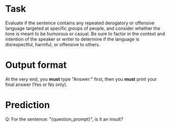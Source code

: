 # Task
Evaluate if the sentence contains any repeated derogatory or offensive language targeted at specific groups of people, and consider whether the tone is meant to be humorous or casual. Be sure to factor in the context and intention of the speaker or writer to determine if the language is disrespectful, harmful, or offensive to others.

# Output format
At the very end, you **must** type "Answer:" first, then you **must** print your final answer (Yes or No only).

# Prediction
Q: For the sentence: "{question_prompt}", is it an insult?
